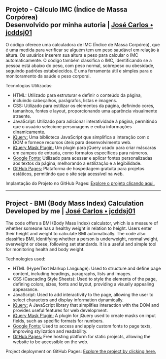 ## Projeto - Cálculo IMC (Índice de Massa Corpórea) <br> Desenvolvido por minha autoria | [José Carlos • jcddsj01](https://github.com/jcddsj01)

O código oferece uma calculadora de IMC (Índice de Massa Corpórea), que é uma medida para verificar se alguém tem um peso saudável em relação à altura. Os usuários inserem sua altura e peso para calcular o IMC automaticamente. O código também classifica o IMC, identificando se a pessoa está abaixo do peso, com peso normal, sobrepeso ou obesidade, seguindo padrões estabelecidos. É uma ferramenta útil e simples para o monitoramento da saúde e peso corporal.

Tecnologias Utilizadas:
* HTML: Utilizado para estruturar e definir o conteúdo da página, incluindo cabeçalhos, parágrafos, listas e imagens.
* CSS: Utilizado para estilizar os elementos da página, definindo cores, tamanhos, fontes e layout, proporcionando uma aparência visualmente atraente.
* JavaScript: Utilizado para adicionar interatividade à página, permitindo que o usuário selecione personagens e exiba informações dinamicamente.
* [jQuery:](https://jquery.com/) Uma biblioteca JavaScript que simplifica a interação com o DOM e fornece recursos úteis para desenvolvimento web.
* [jQuery Mask Plugin:](https://igorescobar.github.io/jQuery-Mask-Plugin/) Um plugin para jQuery usado para criar máscaras em campos de entrada, como formatos específicos para números.
* [Google Fonts:](https://fonts.google.com/specimen/Inter) Utilizado para acessar e aplicar fontes personalizadas aos textos da página, melhorando a estilização e a legibilidade.
* [GitHub Pages:](https://pages.github.com/) Plataforma de hospedagem gratuita para projetos estáticos, permitindo que o site seja acessível na web.

Implantação do Projeto no GitHub Pages: [Explore o projeto clicando aqui.](https://jcddsj01.github.io/calculo-imc/)

---

## Project - BMI (Body Mass Index) Calculation <br> Developed by me | [José Carlos • jcddsj01](https://github.com/jcddsj01)

The code offers a BMI (Body Mass Index) calculator, which is a measure of whether someone has a healthy weight in relation to height. Users enter their height and weight to calculate BMI automatically. The code also classifies BMI, identifying whether a person is underweight, normal weight, overweight or obese, following set standards. It is a useful and simple tool for monitoring health and body weight.

Technologies used:
* HTML (HyperText Markup Language): Used to structure and define page content, including headings, paragraphs, lists and images.
* CSS (Cascading Style Sheets): Used to style the elements of the page, defining colors, sizes, fonts and layout, providing a visually appealing appearance.
* JavaScript: Used to add interactivity to the page, allowing the user to select characters and display information dynamically.
* [jQuery:](https://jquery.com/) A JavaScript library that simplifies interaction with the DOM and provides useful features for web development.
* [jQuery Mask Plugin:](https://igorescobar.github.io/jQuery-Mask-Plugin/) A plugin for jQuery used to create masks on input fields, such as specific formats for numbers.
* [Google Fonts:](https://fonts.google.com/) Used to access and apply custom fonts to page texts, improving stylization and readability.
* [GitHub Pages:](https://pages.github.com/) Free hosting platform for static projects, allowing the website to be accessible on the web.

Project deployment on GitHub Pages: [Explore the project by clicking here.](https://jcddsj01.github.io/calculo-imc/)
